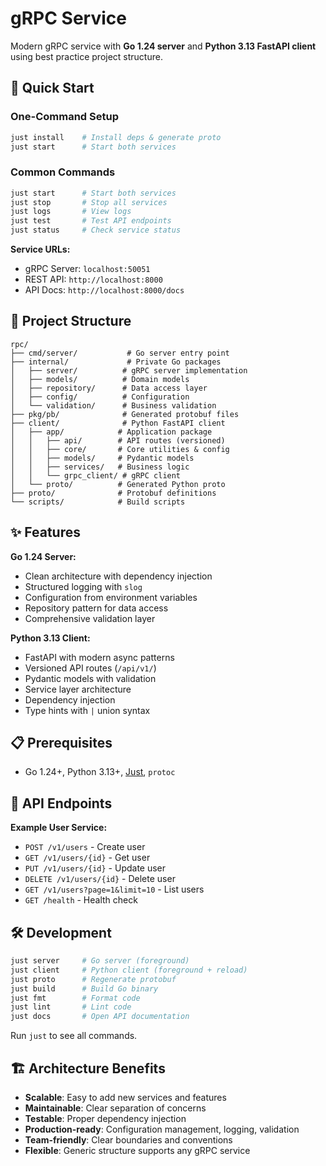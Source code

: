 # gRPC Service

Modern gRPC service with **Go 1.24 server** and **Python 3.13 FastAPI client** using best practice project structure.

## 🚀 Quick Start

### One-Command Setup
```bash
just install    # Install deps & generate proto
just start      # Start both services
```

### Common Commands
```bash
just start      # Start both services
just stop       # Stop all services  
just logs       # View logs
just test       # Test API endpoints
just status     # Check service status
```

**Service URLs:**
- gRPC Server: `localhost:50051`
- REST API: `http://localhost:8000`
- API Docs: `http://localhost:8000/docs`

## 📁 Project Structure

```
rpc/
├── cmd/server/           # Go server entry point
├── internal/             # Private Go packages
│   ├── server/          # gRPC server implementation
│   ├── models/          # Domain models
│   ├── repository/      # Data access layer
│   ├── config/          # Configuration
│   └── validation/      # Business validation
├── pkg/pb/              # Generated protobuf files
├── client/              # Python FastAPI client
│   ├── app/            # Application package
│   │   ├── api/        # API routes (versioned)
│   │   ├── core/       # Core utilities & config
│   │   ├── models/     # Pydantic models
│   │   ├── services/   # Business logic
│   │   └── grpc_client/ # gRPC client
│   └── proto/          # Generated Python proto
├── proto/              # Protobuf definitions
└── scripts/            # Build scripts
```

## ✨ Features

**Go 1.24 Server:**
- Clean architecture with dependency injection
- Structured logging with `slog`
- Configuration from environment variables
- Repository pattern for data access
- Comprehensive validation layer

**Python 3.13 Client:**
- FastAPI with modern async patterns
- Versioned API routes (`/api/v1/`)
- Pydantic models with validation
- Service layer architecture
- Dependency injection
- Type hints with `|` union syntax

## 📋 Prerequisites

- Go 1.24+, Python 3.13+, [Just](https://github.com/casey/just), `protoc`

## 🔌 API Endpoints

**Example User Service:**
- `POST /v1/users` - Create user
- `GET /v1/users/{id}` - Get user  
- `PUT /v1/users/{id}` - Update user
- `DELETE /v1/users/{id}` - Delete user
- `GET /v1/users?page=1&limit=10` - List users
- `GET /health` - Health check

## 🛠 Development

```bash
just server     # Go server (foreground)
just client     # Python client (foreground + reload)
just proto      # Regenerate protobuf
just build      # Build Go binary
just fmt        # Format code
just lint       # Lint code
just docs       # Open API documentation
```

Run `just` to see all commands.

## 🏗 Architecture Benefits

- **Scalable**: Easy to add new services and features
- **Maintainable**: Clear separation of concerns  
- **Testable**: Proper dependency injection
- **Production-ready**: Configuration management, logging, validation
- **Team-friendly**: Clear boundaries and conventions
- **Flexible**: Generic structure supports any gRPC service